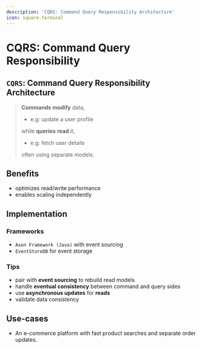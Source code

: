 ```yaml
---
description: 'CQRS: Command Query Responsibility Architecture'
icon: square-terminal
---
```


# CQRS: Command Query Responsibility

## `CQRS`: Command Query Responsibility Architecture

> **Commands** **modify** data,
>
> * e.g: update a user profile
>
> while **queries** **read** it,
>
> * e.g: fetch user details
>
> often using separate models.



## Benefits

* optimizes read/write performance
* enables scaling independently



## Implementation

### Frameworks

* `Axon Framework (Java)` with event sourcing
* `EventStoreDB` for event storage

### Tips

* pair with **event sourcing** to rebuild read models
* handle **eventual consistency** between command and query sides
* use **asynchronous updates** for **reads**
* validate data consistency



## Use-cases

* An e-commerce platform with fast product searches and separate order updates.



